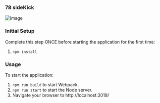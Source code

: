 <h3>78 sideKick</h3>

![image](https://user-images.githubusercontent.com/3860515/74379206-39e88c80-4d9c-11ea-9076-7cd4229bc0ad.png)

### Initial Setup
Complete this step ONCE before starting the application for the first time:
1.  `npm install`

### Usage
To start the application:<br>
1. `npm run build` to start Webpack.<br>
2. `npm run start` to start the Node server.<br>
3. Navigate your browser to http://localhost:3019/
